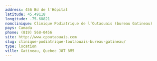 ```yaml
---
address: 456 Bd de l'Hôpital
latitude: 45.49118
longitude: -75.68821
nomclinique: Clinique Podiatrique de l’Outaouais (bureau Gatineau)
pays: Canada
phone: (819) 568-0456
site: http://www.cpoutaouais.com
slug: clinique-podiatrique-loutaouais-bureau-gatineau/
type: location
ville: Gatineau, Quebec J8T 8M5
---
```


